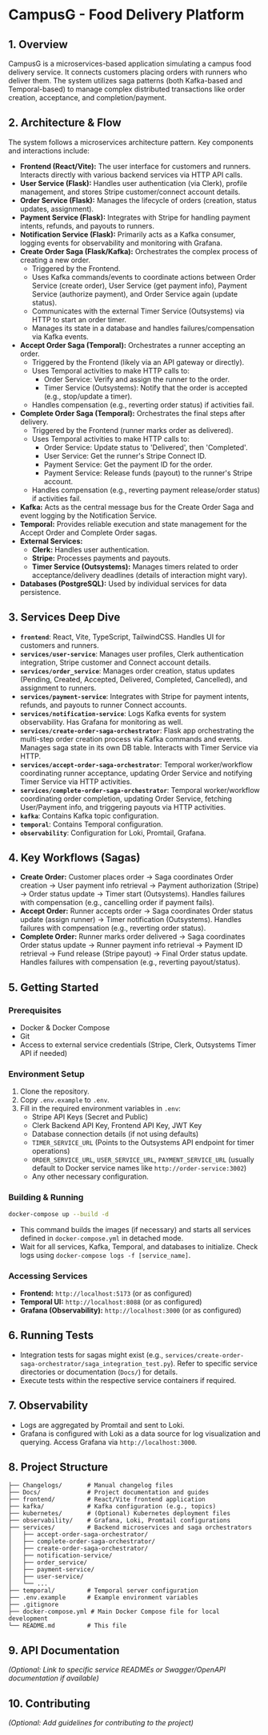 # CampusG - Food Delivery Platform

## 1. Overview

CampusG is a microservices-based application simulating a campus food delivery service. It connects customers placing orders with runners who deliver them. The system utilizes saga patterns (both Kafka-based and Temporal-based) to manage complex distributed transactions like order creation, acceptance, and completion/payment.

## 2. Architecture & Flow

The system follows a microservices architecture pattern. Key components and interactions include:

*   **Frontend (React/Vite):** The user interface for customers and runners. Interacts directly with various backend services via HTTP API calls.
*   **User Service (Flask):** Handles user authentication (via Clerk), profile management, and stores Stripe customer/connect account details.
*   **Order Service (Flask):** Manages the lifecycle of orders (creation, status updates, assignment).
*   **Payment Service (Flask):** Integrates with Stripe for handling payment intents, refunds, and payouts to runners.
*   **Notification Service (Flask):** Primarily acts as a Kafka consumer, logging events for observability and monitoring with Grafana.
*   **Create Order Saga (Flask/Kafka):** Orchestrates the complex process of creating a new order.
    *   Triggered by the Frontend.
    *   Uses Kafka commands/events to coordinate actions between Order Service (create order), User Service (get payment info), Payment Service (authorize payment), and Order Service again (update status).
    *   Communicates with the external Timer Service (Outsystems) via HTTP to start an order timer.
    *   Manages its state in a database and handles failures/compensation via Kafka events.
*   **Accept Order Saga (Temporal):** Orchestrates a runner accepting an order.
    *   Triggered by the Frontend (likely via an API gateway or directly).
    *   Uses Temporal activities to make HTTP calls to:
        *   Order Service: Verify and assign the runner to the order.
        *   Timer Service (Outsystems): Notify that the order is accepted (e.g., stop/update a timer).
    *   Handles compensation (e.g., reverting order status) if activities fail.
*   **Complete Order Saga (Temporal):** Orchestrates the final steps after delivery.
    *   Triggered by the Frontend (runner marks order as delivered).
    *   Uses Temporal activities to make HTTP calls to:
        *   Order Service: Update status to 'Delivered', then 'Completed'.
        *   User Service: Get the runner's Stripe Connect ID.
        *   Payment Service: Get the payment ID for the order.
        *   Payment Service: Release funds (payout) to the runner's Stripe account.
    *   Handles compensation (e.g., reverting payment release/order status) if activities fail.
*   **Kafka:** Acts as the central message bus for the Create Order Saga and event logging by the Notification Service.
*   **Temporal:** Provides reliable execution and state management for the Accept Order and Complete Order sagas.
*   **External Services:**
    *   **Clerk:** Handles user authentication.
    *   **Stripe:** Processes payments and payouts.
    *   **Timer Service (Outsystems):** Manages timers related to order acceptance/delivery deadlines (details of interaction might vary).
*   **Databases (PostgreSQL):** Used by individual services for data persistence.

## 3. Services Deep Dive

*   **`frontend`**: React, Vite, TypeScript, TailwindCSS. Handles UI for customers and runners.
*   **`services/user-service`**: Manages user profiles, Clerk authentication integration, Stripe customer and Connect account details.
*   **`services/order_service`**: Manages order creation, status updates (Pending, Created, Accepted, Delivered, Completed, Cancelled), and assignment to runners.
*   **`services/payment-service`**: Integrates with Stripe for payment intents, refunds, and payouts to runner Connect accounts.
*   **`services/notification-service`**: Logs Kafka events for system observability. Has Grafana for monitoring as well.
*   **`services/create-order-saga-orchestrator`**: Flask app orchestrating the multi-step order creation process via Kafka commands and events. Manages saga state in its own DB table. Interacts with Timer Service via HTTP.
*   **`services/accept-order-saga-orchestrator`**: Temporal worker/workflow coordinating runner acceptance, updating Order Service and notifying Timer Service via HTTP activities.
*   **`services/complete-order-saga-orchestrator`**: Temporal worker/workflow coordinating order completion, updating Order Service, fetching User/Payment info, and triggering payouts via HTTP activities.
*   **`kafka`**: Contains Kafka topic configuration.
*   **`temporal`**: Contains Temporal configuration.
*   **`observability`**: Configuration for Loki, Promtail, Grafana.

## 4. Key Workflows (Sagas)

*   **Create Order:** Customer places order -> Saga coordinates Order creation -> User payment info retrieval -> Payment authorization (Stripe) -> Order status update -> Timer start (Outsystems). Handles failures with compensation (e.g., cancelling order if payment fails).
*   **Accept Order:** Runner accepts order -> Saga coordinates Order status update (assign runner) -> Timer notification (Outsystems). Handles failures with compensation (e.g., reverting order status).
*   **Complete Order:** Runner marks order delivered -> Saga coordinates Order status update -> Runner payment info retrieval -> Payment ID retrieval -> Fund release (Stripe payout) -> Final Order status update. Handles failures with compensation (e.g., reverting payout/status).

## 5. Getting Started

### Prerequisites

*   Docker & Docker Compose
*   Git
*   Access to external service credentials (Stripe, Clerk, Outsystems Timer API if needed)

### Environment Setup

1.  Clone the repository.
2.  Copy `.env.example` to `.env`.
3.  Fill in the required environment variables in `.env`:
    *   Stripe API Keys (Secret and Public)
    *   Clerk Backend API Key, Frontend API Key, JWT Key
    *   Database connection details (if not using defaults)
    *   `TIMER_SERVICE_URL` (Points to the Outsystems API endpoint for timer operations)
    *   `ORDER_SERVICE_URL`, `USER_SERVICE_URL`, `PAYMENT_SERVICE_URL` (usually default to Docker service names like `http://order-service:3002`)
    *   Any other necessary configuration.

### Building & Running

```bash
docker-compose up --build -d
```

*   This command builds the images (if necessary) and starts all services defined in `docker-compose.yml` in detached mode.
*   Wait for all services, Kafka, Temporal, and databases to initialize. Check logs using `docker-compose logs -f [service_name]`.

### Accessing Services

*   **Frontend:** `http://localhost:5173` (or as configured)
*   **Temporal UI:** `http://localhost:8088` (or as configured)
*   **Grafana (Observability):** `http://localhost:3000` (or as configured)

## 6. Running Tests

*   Integration tests for sagas might exist (e.g., `services/create-order-saga-orchestrator/saga_integration_test.py`). Refer to specific service directories or documentation (`Docs/`) for details.
*   Execute tests within the respective service containers if required.

## 7. Observability

*   Logs are aggregated by Promtail and sent to Loki.
*   Grafana is configured with Loki as a data source for log visualization and querying. Access Grafana via `http://localhost:3000`.

## 8. Project Structure

```
├── Changelogs/       # Manual changelog files
├── Docs/             # Project documentation and guides
├── frontend/         # React/Vite frontend application
├── kafka/            # Kafka configuration (e.g., topics)
├── kubernetes/       # (Optional) Kubernetes deployment files
├── observability/    # Grafana, Loki, Promtail configurations
├── services/         # Backend microservices and saga orchestrators
│   ├── accept-order-saga-orchestrator/
│   ├── complete-order-saga-orchestrator/
│   ├── create-order-saga-orchestrator/
│   ├── notification-service/
│   ├── order_service/
│   ├── payment-service/
│   ├── user-service/
│   └── ...
├── temporal/         # Temporal server configuration
├── .env.example      # Example environment variables
├── .gitignore
├── docker-compose.yml # Main Docker Compose file for local development
└── README.md         # This file
```

## 9. API Documentation

*(Optional: Link to specific service READMEs or Swagger/OpenAPI documentation if available)*

## 10. Contributing

*(Optional: Add guidelines for contributing to the project)*
